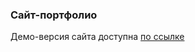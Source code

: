### Сайт-портфолио

Демо-версия сайта доступна [по ссылке](http://artem-esaulkov.github.io/we-build-it/)
